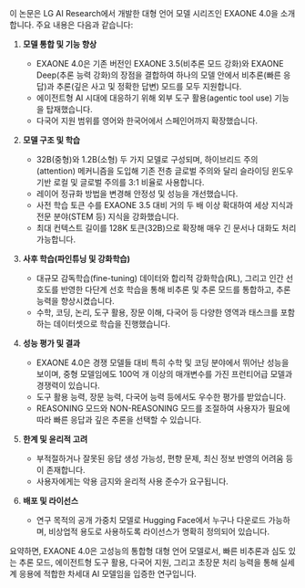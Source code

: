 이 논문은 LG AI Research에서 개발한 대형 언어 모델 시리즈인 EXAONE 4.0을 소개합니다. 주요 내용은 다음과 같습니다:

1. **모델 통합 및 기능 향상**  
   - EXAONE 4.0은 기존 버전인 EXAONE 3.5(비추론 모드 강화)와 EXAONE Deep(추론 능력 강화)의 장점을 결합하여 하나의 모델 안에서 비추론(빠른 응답)과 추론(깊은 사고 및 정확한 답변) 모드를 모두 지원합니다.  
   - 에이전트형 AI 시대에 대응하기 위해 외부 도구 활용(agentic tool use) 기능을 탑재했습니다.  
   - 다국어 지원 범위를 영어와 한국어에서 스페인어까지 확장했습니다.

2. **모델 구조 및 학습**  
   - 32B(중형)와 1.2B(소형) 두 가지 모델로 구성되며, 하이브리드 주의(attention) 메커니즘을 도입해 기존 전층 글로벌 주의와 달리 슬라이딩 윈도우 기반 로컬 및 글로벌 주의를 3:1 비율로 사용합니다.  
   - 레이어 정규화 방법을 변경해 안정성 및 성능을 개선했습니다.  
   - 사전 학습 토큰 수를 EXAONE 3.5 대비 거의 두 배 이상 확대하여 세상 지식과 전문 분야(STEM 등) 지식을 강화했습니다.  
   - 최대 컨텍스트 길이를 128K 토큰(32B)으로 확장해 매우 긴 문서나 대화도 처리 가능합니다.

3. **사후 학습(파인튜닝 및 강화학습)**  
   - 대규모 감독학습(fine-tuning) 데이터와 합리적 강화학습(RL), 그리고 인간 선호도를 반영한 다단계 선호 학습을 통해 비추론 및 추론 모드를 통합하고, 추론 능력을 향상시켰습니다.  
   - 수학, 코딩, 논리, 도구 활용, 장문 이해, 다국어 등 다양한 영역과 태스크를 포함하는 데이터셋으로 학습을 진행했습니다.

4. **성능 평가 및 결과**  
   - EXAONE 4.0은 경쟁 모델들 대비 특히 수학 및 코딩 분야에서 뛰어난 성능을 보이며, 중형 모델임에도 100억 개 이상의 매개변수를 가진 프런티어급 모델과 경쟁력이 있습니다.  
   - 도구 활용 능력, 장문 능력, 다국어 능력 등에서도 우수한 평가를 받았습니다.  
   - REASONING 모드와 NON-REASONING 모드를 조절하여 사용자가 필요에 따라 빠른 응답과 깊은 추론을 선택할 수 있습니다.

5. **한계 및 윤리적 고려**  
   - 부적절하거나 잘못된 응답 생성 가능성, 편향 문제, 최신 정보 반영의 어려움 등이 존재합니다.  
   - 사용자에게는 악용 금지와 윤리적 사용 준수가 요구됩니다.

6. **배포 및 라이선스**  
   - 연구 목적의 공개 가중치 모델로 Hugging Face에서 누구나 다운로드 가능하며, 비상업적 용도로 사용하도록 라이선스가 명확히 정의되어 있습니다.

요약하면, EXAONE 4.0은 고성능의 통합형 대형 언어 모델로서, 빠른 비추론과 심도 있는 추론 모드, 에이전트형 도구 활용, 다국어 지원, 그리고 초장문 처리 능력을 통해 실세계 응용에 적합한 차세대 AI 모델임을 입증한 연구입니다.
